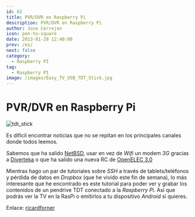 ```yaml
---
id: 63
title: PVR/DVR en Raspberry Pi 
description: PVR/DVR en Raspberry Pi
author: Jose Cerrejon
icon: pen-to-square
date: 2013-01-28 12:40:00
prev: /es/
next: false
category:
  - Raspberry PI
tag:
  - Raspberry PI
image: /images/Easy_TV_USB_TDT_Stick.jpg
---
```


# PVR/DVR en Raspberry Pi 

![tdt_stick](/images/Easy_TV_USB_TDT_Stick.jpg)

Es dificil encontrar noticias que no se repitan en los principales canales donde todos leemos. 

Sabemos que ha salido [NetBSD](http://www.raspberrypi.org/archives/tag/netbsd), usar en vez de *Wifi* un modem *3G* gracias a [Diverteka](http://www.diverteka.com/?p=959) o que ha salido una nueva RC de [OpenELEC 3.0](http://blog.thestateofme.com/2013/01/26/openelec-3-0-rc2/)

Mientras hago un par de tutoriales sobre *SSH* a través de tablets/teléfonos y pérdida de datos en *Dropbox* (que he vivido este fin de semana), lo más interesante que he encontrado es este tutorial para poder ver y grabar los contenidos de un pendrive TDT conectado a la *Raspberry P*i. Así que podrás ver la TV en la RasPi o emitirlos a tu dispositivo *Android* si quieres.

Enlace: [ricardforner](http://ricardforner.blogspot.com.es/2013/01/pvr-en-raspberry-pi.html)